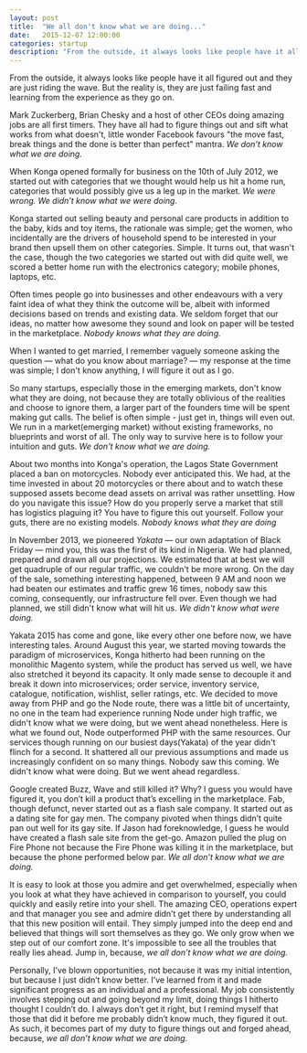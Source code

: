 ```yaml
---
layout: post
title:  "We all don't know what we are doing..."
date:   2015-12-07 12:00:00
categories: startup
description: "From the outside, it always looks like people have it all figured out and they are just riding the wave. But the reality is, they are just failing fast and learning from the experience as they go on. "
---
```


From the outside, it always looks like people have it all figured out and they are just riding the wave. But the reality is, they are just failing fast and learning from the experience as they go on. 

Mark Zuckerberg, Brian Chesky and a host of other CEOs doing amazing jobs are all first timers. They have all had to figure things out and sift what works from what doesn't, little wonder Facebook favours "the move fast, break things and the done is better than perfect" mantra. *We don’t know what we are doing.*

When Konga opened formally for business on the 10th of July 2012, we started out with categories that we thought would help us hit a home run, categories that would possibly give us a leg up in the market. *We were wrong. We didn’t know what we were doing.*

Konga started out selling beauty and personal care products in addition to the baby, kids and toy items, the rationale was simple; get the women, who incidentally are the drivers of household spend to be interested in your brand then upsell them on other categories. Simple. It turns out, that wasn't the case, though the two categories we started out with did quite well, we scored a better home run with the electronics category; mobile phones, laptops, etc.

Often times people go into businesses and other endeavours with a very faint idea of what they think the outcome will be, albeit with informed decisions based on trends and existing data. We seldom forget that our ideas, no matter how awesome they sound and look on paper will be tested in the marketplace. *Nobody knows what they are doing.*

When I wanted to get married, I remember vaguely someone asking the question &mdash; what do you know about marriage? &mdash; my response at the time was simple; I don't know anything, I will figure it out as I go. 

So many startups, especially those in the emerging markets, don't know what they are doing, not because they are totally oblivious of the realities and choose to ignore them, a larger part of the founders time will be spent making gut calls. The belief is often simple - just get in, things will even out. We run in a market(emerging market) without existing frameworks, no blueprints and worst of all. The only way to survive here is to follow your intuition and guts. *We don't know what we are doing.*

About two months into Konga's operation, the Lagos State Government placed a ban on motorcycles. Nobody ever anticipated this. We had, at the time invested in about 20 motorcycles or there about and to watch these supposed assets become dead assets on arrival was rather unsettling. How do you navigate this issue? How do you properly serve a market that still has logistics plaguing it? You have to figure this out yourself. Follow your guts, there are no existing models. *Nobody knows what they are doing*

In November 2013, we pioneered *Yakata* &mdash; our own adaptation of Black Friday &mdash; mind you, this was the first of its kind in Nigeria. We had planned, prepared and drawn all our projections. We estimated that at best we will get quadruple of our regular traffic, we couldn't be more wrong. On the day of the sale, something interesting happened, between 9 AM  and noon we had beaten our estimates and traffic grew 16 times, nobody saw this coming, consequently, our infrastructure fell over. Even though we had planned, we still didn't know what will hit us. *We didn't know what were doing.*

Yakata 2015 has come and gone, like every other one before now, we have interesting tales. Around August this year, we started moving towards the paradigm of microservices, Konga hitherto had been running on the monolithic Magento system, while the product has served us well, we have also stretched it beyond its capacity. It only made sense to decouple it and break it down into microservices; order service, inventory service, catalogue, notification, wishlist, seller ratings, etc. We decided to move away from PHP and go the Node route, there was a little bit of uncertainty, no one in the team had experience running Node under high traffic, we didn't know what we were doing, but we went ahead nonetheless. Here is what we found out, Node outperformed PHP with the same resources. Our services though running on our busiest days(Yakata) of the year didn't flinch for a second. It shattered all our previous assumptions and made us increasingly confident on so many things. Nobody saw this coming. We didn't know what were doing. But we went ahead regardless.

Google created Buzz, Wave and still killed it? Why? I guess you would have figured it, you don’t kill a product that’s excelling in the marketplace. Fab, though defunct, never started out as a flash sale company. It started out as a dating site for gay men. The company pivoted when things didn’t quite pan out well for its gay site. If Jason had foreknowledge, I guess he would have created a flash sale site from the get-go. Amazon pulled the plug on Fire Phone not because the Fire Phone was killing it in the marketplace, but because the phone performed below par. *We all don’t know what we are doing.*

It is easy to look at those you admire and get overwhelmed, especially when you look at what they have achieved in comparison to yourself, you could quickly and easily retire into your shell. The amazing CEO, operations expert and that manager you see and admire didn’t get there by understanding all that this new position will entail. They simply jumped into the deep end and believed that things will sort themselves as they go. We only grow when we step out of our comfort zone. It's impossible to see all the troubles that really lies ahead. Jump in, because, *we all don’t know what we are doing.*

Personally, I’ve blown opportunities, not because it was my initial intention, but because I just didn’t know better. I’ve learned from it and made significant progress as an individual and a professional. My job consistently involves stepping out and going beyond my limit, doing things I hitherto thought I couldn’t do. I always don’t get it right, but I remind myself that those that did it before me probably didn’t know much, they figured it out. As such, it becomes part of my duty to figure things out and forged ahead, because, *we all don’t know what we are doing.*